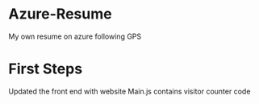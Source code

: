 # Azure-Resume
My own resume on azure following GPS

# First Steps
Updated the front end with website 
Main.js contains visitor counter code
